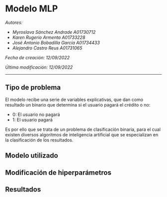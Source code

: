 # **Modelo MLP**
*Autores:*
- *Myroslava Sánchez Andrade A01730712*
- *Karen Rugerio Armenta A01733228*
- *José Antonio Bobadilla García A01734433*
- *Alejandro Castro Reus A01731065*

*Fecha de creación: 12/09/2022*

*Última modificación: 12/09/2022*

---

## **Tipo de problema**

El modelo recibe una serie de variables explicativas, que dan como resultado un binario que determina si el usuario pagará el crédito o no:
- 0: El usuario no pagará
- 1: El usuario pagará

Es por ello que se trata de un problema de clasificación binaria, para el cual existen diversos algoritmos de inteligencia artificial que se especializan en la clasificación de los resultados.

## **Modelo utilizado**

## **Modificación de hiperparámetros**
## **Resultados**

